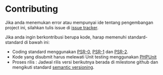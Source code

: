Contributing
============

Jika anda menemukan error atau mempunyai ide tentang pengembangan project ini, silahkan tulis issue di [issue tracker](https://github.com/sastrawi/sentence-trka/issues).

Jika anda ingin berkontribusi berupa kode, harap memenuhi standard-standard di bawah ini:

- Coding standard menggunakan [PSR-0](http://www.php-fig.org/psr/psr-0/), [PSR-1](http://www.php-fig.org/psr/psr-1/) dan [PSR-2](http://www.php-fig.org/psr/psr-2/).
- Kode yang disubmit harus melewati Unit testing menggunakan [PHPUnit](http://www.phpunit.de/manual/current/en/installation.html)
- Proses rilis : Jadwal rilis versi berikutnya berada di milestone github dan mengikuti standard [semantic versioning](http://semver.org/).


